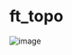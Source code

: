 # ft_topo

![image](https://github.com/user-attachments/assets/ae90980e-8a2b-4f0e-be61-d569c5e5b5d2)
